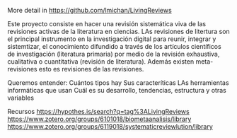 
More detail in https://github.com/lmichan/LivingReviews

Este proyecto consiste en hacer una revisión sistemática viva de las revisiones activas de la literatura en ciencias.
LAs revisiones de litertura son el principal instrumento en la investigación digital para reunir, integrar y sistemtizar, el conocimiento difundido a través
de los artículos científicos de investigación (literatura primaria) por medio de la revisión exhaustiva, cualitativa o cuantitativa (revisión de literatura).
Además existen meta-revisiones esto es revisiones de las revisiones.

Queremos entender:
Cuántos tipos hay
Sus caracteríticas
LAs herramientas informáticas que usan
Cuál es su desarrollo, tendencias, estructura y otras variables


Recursos
https://hypothes.is/search?q=tag%3ALivingReviews
https://www.zotero.org/groups/6101018/biometaanalisis/library
https://www.zotero.org/groups/6119018/systematicreviewlution/library
